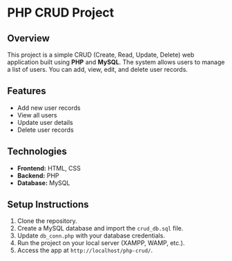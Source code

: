 # PHP CRUD Project

## Overview
This project is a simple CRUD (Create, Read, Update, Delete) web application built using **PHP** and **MySQL**. The system allows users to manage a list of users. You can add, view, edit, and delete user records.

## Features
- Add new user records
- View all users
- Update user details
- Delete user records

## Technologies
- **Frontend:** HTML, CSS
- **Backend:** PHP
- **Database:** MySQL

## Setup Instructions
1. Clone the repository.
2. Create a MySQL database and import the `crud_db.sql` file.
3. Update `db_conn.php` with your database credentials.
4. Run the project on your local server (XAMPP, WAMP, etc.).
5. Access the app at `http://localhost/php-crud/`.
